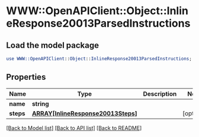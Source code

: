 # WWW::OpenAPIClient::Object::InlineResponse20013ParsedInstructions

## Load the model package
```perl
use WWW::OpenAPIClient::Object::InlineResponse20013ParsedInstructions;
```

## Properties
Name | Type | Description | Notes
------------ | ------------- | ------------- | -------------
**name** | **string** |  | 
**steps** | [**ARRAY[InlineResponse20013Steps]**](InlineResponse20013Steps.md) |  | [optional] 

[[Back to Model list]](../README.md#documentation-for-models) [[Back to API list]](../README.md#documentation-for-api-endpoints) [[Back to README]](../README.md)


